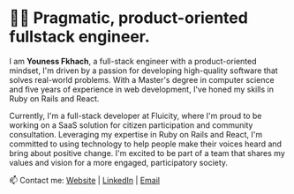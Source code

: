 # 👨‍💻 Pragmatic, product-oriented fullstack engineer.

I am <strong>Youness Fkhach</strong>, a full-stack engineer with a product-oriented mindset, I'm driven by a passion for developing high-quality software that solves real-world problems. With a Master's degree in computer science and five years of experience in web development, I've honed my skills in Ruby on Rails and React.

Currently, I'm a full-stack developer at Fluicity, where I'm proud to be working on a SaaS solution for citizen participation and community consultation. Leveraging my expertise in Ruby on Rails and React, I'm committed to using technology to help people make their voices heard and bring about positive change. I'm excited to be part of a team that shares my values and vision for a more engaged, participatory society.

📫 Contact me: [Website](https://fkhach.me) | [LinkedIn](https://www.linkedin.com/in/youness-fkhach/) | [Email](mailto:youness@fkhach.me)
